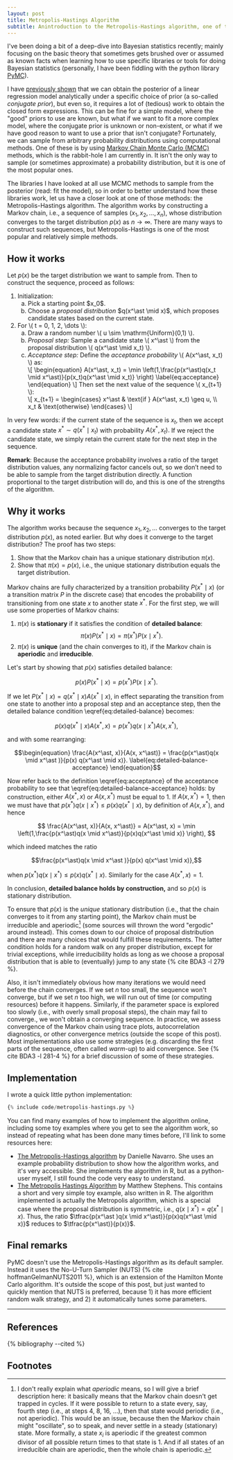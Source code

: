 ```yaml
---
layout: post
title: Metropolis-Hastings Algorithm
subtitle: Anintroduction to the Metropolis-Hastings algorithm, one of the core methods behind Bayesian inference via MCMC. I explore how it works, why it works, and how to implement it — with references for further learning.
---
```


I've been doing a bit of a deep-dive into Bayesian statistics recently; mainly focusing on the basic theory that sometimes gets brushed over or assumed as known facts when learning how to use specific libraries or tools for doing Bayesian statistics (personally, I have been fiddling with the python library [PyMC](https://pymc.org)). 

I have [previously shown]({{site.baseurl}}/blog/bayesian-linear-regression) that we can obtain the posterior of a linear regression model analytically under a specific choice of prior (a so-called *conjugate prior*), but even so, it requires a lot of (tedious) work to obtain the closed form expressions. This can be fine for a simple model, where the "good" priors to use are known, but what if we want to fit a more complex model, where the conjugate prior is unknown or non-existent, or what if we have good reason to want to use a prior that isn't conjugate? Fortunately, we can sample from arbitrary probability distributions using computational methods. One of these is by using [Markov Chain Monte Carlo (MCMC)](https://en.wikipedia.org/wiki/Markov_chain_Monte_Carlo) methods, which is the rabbit-hole I am currently in. It isn't the only way to sample (or sometimes approximate) a probability distribution, but it is one of the most popular ones.

The libraries I have looked at all use MCMC methods to sample from the posterior (read: fit the model), so in order to better understand how these libraries work, let us have a closer look at one of those methods: the Metropolis-Hastings algorithm. The algorithm works by constructing a Markov chain, i.e., a sequence of samples $(x_1, x_2, ..., x_n)$, whose distribution converges to the target distribution $p(x)$ as $n \to \infty$. There are many ways to construct such sequences, but Metropolis-Hastings is one of the most popular and relatively simple methods. 

## How it works
Let $p(x)$ be the target distribution we want to sample from. Then to construct the sequence, proceed as follows:

<!-- 1. Initialization: 
    1. Pick a starting point $x_0$.
    2. Choose a *proposal distribution* $q(x^\ast \mid x)$, which proposes candidate states based on the current state.
2. For $t= 0, 1, 2, ...$:
    1. Draw a random number $u \sim \textrm{Uniform}(0,1)$.
    2. *Proposal step*: Sample a candidate state $x^\ast$ from the proposal distribution $q(x^\ast \mid x_{t})$.
    3. *Acceptance step*: Define the *acceptance probability* $A(x^\ast, x_t)$ as: $$A(x^\ast, x_{t}) = \min \left(1,\frac{p(x^\ast)q(x_{t} \mid x^\ast )}{p(x_{t})q(x^\ast \mid x_{t})} \right).$$
       Then set the next value of the sequence $x_{t+1}$:
       $$
       x_{t+1} = \begin{cases} x^\ast &\text{if } A(x^\ast, x_{t}) \geq u, \\ x_{t} &\text{otherwise.} \end{cases}
       $$ -->

<ol>
  <li>Initialization:
    <ol type="a">
      <li>Pick a starting point $x_0$.</li>
      <li>Choose a <em>proposal distribution</em> $q(x^\ast \mid x)$, which proposes candidate states based on the current state.</li>
    </ol>
  </li>
  <li>For <span>\( t = 0, 1, 2, \dots \)</span>:
    <ol type="a">
      <li>Draw a random number <span>\( u \sim \mathrm{Uniform}(0,1) \)</span>.</li>
      <li><em>Proposal step:</em> Sample a candidate state <span>\( x^\ast \)</span> from the proposal distribution <span>\( q(x^\ast \mid x_t) \)</span>.</li>
      <li><em>Acceptance step:</em> Define the <em>acceptance probability</em> <span>\( A(x^\ast, x_t) \)</span> as:<br>
        <span>
          \[ \begin{equation}
          A(x^\ast, x_t) = \min \left(1,\frac{p(x^\ast)q(x_t \mid x^\ast)}{p(x_t)q(x^\ast \mid x_t)} \right) \label{eq:acceptance}
          \end{equation}
          \]
        </span>
        Then set the next value of the sequence <span>\( x_{t+1} \)</span>:<br>
        <span>
          \[
          x_{t+1} = 
          \begin{cases} 
          x^\ast & \text{if } A(x^\ast, x_t) \geq u, \\
          x_t & \text{otherwise}
          \end{cases}
          \]
        </span>
      </li>
    </ol>
  </li>
</ol>

In very few words: if the current state of the sequence is $x_t$, then we accept a candidate state $x^\ast \sim q(x^\ast \mid x_t)$ with probability $A(x^\ast, x_t).$ If we reject the candidate state, we simply retain the current state for the next step in the sequence.

**Remark**: Because the acceptance probability involves a ratio of the target distribution values, any normalizing factor cancels out, so we don’t need to be able to sample from the target distribution directly. A function proportional to the target distribution will do, and this is one of the strengths of the algorithm.

## Why it works
The algorithm works because the sequence $x_1, x_2, ...$ converges to the target distribution $p(x)$, as noted earlier. But why does it converge to the target distribution? The proof has two steps:

1. Show that the Markov chain has a unique stationary distribution $\pi(x)$.
2. Show that $\pi(x) = p(x)$, i.e., the unique stationary distribution equals the target distribution.

Markov chains are fully characterized by a transition probability $P(x^\ast \mid x)$ (or a transition matrix $P$ in the discrete case) that encodes the probability of transitioning from one state $x$ to another state $x^\ast$. For the first step, we will use some properties of Markov chains:

1. $\pi(x)$ is **stationary** if it satisfies the condition of **detailed balance**: $$\pi(x)P(x^\ast \mid x)=\pi(x^\ast)P(x \mid x^\ast).$$
2. $\pi(x)$ is **unique** (and the chain converges to it), if the Markov chain is **aperiodic** and **irreducible**.

Let's start by showing that $p(x)$ satisfies detailed balance:

$$\begin{equation}
p(x) P(x^\ast \mid x) = p(x^\ast) P(x \mid x^\ast ). \label{eq:detailed-balance}
\end{equation}$$

If we let $P(x^\ast \mid x) = q(x^\ast \mid x)A(x^\ast \mid x)$, in effect separating the transition from one state to another into a proposal step and an acceptance step, then the detailed balance condition \eqref{eq:detailed-balance} becomes:

$$p(x) q(x^\ast \mid x)A(x^\ast, x) = p(x^\ast)q(x \mid x^\ast )A(x, x^\ast ),$$

and with some rearranging:

$$\begin{equation}
\frac{A(x^\ast, x)}{A(x, x^\ast)} = \frac{p(x^\ast)q(x \mid x^\ast )}{p(x) q(x^\ast \mid x)}. \label{eq:detailed-balance-acceptance}
\end{equation}$$

Now refer back to the definition \eqref{eq:acceptance} of the acceptance probability to see that \eqref{eq:detailed-balance-acceptance} holds: by construction, either $A(x^\ast, x)$ or $A(x, x^\ast)$ must be equal to 1. If $A(x, x^\ast) = 1$, then we must have that $p(x^\ast)q(x \mid x^\ast) \leq p(x)q(x^\ast \mid x)$, by definition of $A(x, x^\ast)$, and hence 

$$ \frac{A(x^\ast, x)}{A(x, x^\ast)} = A(x^\ast, x) = \min \left(1,\frac{p(x^\ast)q(x \mid x^\ast)}{p(x)q(x^\ast \mid x)} \right), $$

which indeed matches the ratio

$$\frac{p(x^\ast)q(x \mid x^\ast )}{p(x) q(x^\ast \mid x)},$$

when $p(x^\ast)q(x \mid x^\ast) \leq p(x)q(x^\ast \mid x)$. Similarly for the case $A(x^\ast, x) = 1$. 

In conclusion, **detailed balance holds by construction,** and so $p(x)$ is stationary distribution.

To ensure that $p(x)$ is the *unique* stationary distribution (i.e., that the chain converges to it from any starting point), the Markov chain must be irreducible and aperiodic[^1] (some sources will thrown the word "ergodic" around instead). This comes down to our choice of proposal distribution and there are many choices that would fulfill these requirements. The latter condition holds for a random walk on any proper distribution, except for trivial exceptions, while irreducibility holds as long as we choose a proposal distribution that is able to (eventually) jump to any state {% cite BDA3 -l 279 %}. 

Also, it isn't immediately obvious how many iterations we would need before the chain converges. If we set $n$ too small, the sequence won't converge, but if we set $n$ too high, we will run out of time (or computing resources) before it happens. Similarly, if the parameter space is explored too slowly (i.e., with overly small proposal steps), the chain may fail to converge., we won't obtain a converging sequence. In practice, we assess convergence of the Markov chain using trace plots, autocorrelation diagnostics, or other convergence metrics (outside the scope of this post). Most implementations also use some strategies (e.g. discarding the first parts of the sequence, often called *warm-up*) to aid convergence. See {% cite BDA3 -l 281-4 %} for a brief discussion of some of these strategies.

## Implementation
I wrote a quick little python implementation:
```python
{% include code/metropolis-hastings.py %}
```
You can find many examples of how to implement the algorithm online, including some toy examples where you get to see the algorithm work, so instead of repeating what has been done many times before, I'll link to some resources here:
- [The Metropolis-Hastings algorithm](https://blog.djnavarro.net/posts/2023-04-12_metropolis-hastings/) by Danielle Navarro. She uses an example probability distribution to show how the algorithm works, and it's very accessible. She implements the algorithm in R, but as a python-user myself, I still found the code very easy to understand. 
- [The Metropolis Hastings Algorithm](https://stephens999.github.io/fiveMinuteStats/MH_intro.html) by Matthew Stephens. This contains a short and very simple toy example, also written in R. The algorithm implemented is actually the Metropolis algorithm, which is a special case where the proposal distribution is symmetric, i.e., $q(x \mid x^\ast) = q(x^\ast \mid x)$. Thus, the ratio $\tfrac{p(x^\ast )q(x \mid x^\ast)}{p(x)q(x^\ast \mid x)}$ reduces to $\tfrac{p(x^\ast)}{p(x)}$. 

## Final remarks
PyMC doesn't use the Metropolis-Hastings algorithm as its default sampler. Instead it uses the No-U-Turn Sampler (NUTS) {% cite hoffmanGelmanNUTS2011 %}, which is an extension of the Hamilton Monte Carlo algorithm. It's outside the scope of this post, but just wanted to quickly mention that NUTS is preferred, because 1) it has more efficient random walk strategy, and 2) it automatically tunes some parameters.
___


## References
{% bibliography --cited %}

## Footnotes
[^1]: I don't really explain what *aperiodic* means, so I will give a brief description here: it basically means that the Markov chain doesn't get trapped in cycles. If it were possible to return to a state every, say, fourth step (i.e., at steps 4, 8, 16, ...), then that state would periodic (i.e., not aperiodic). This would be an issue, because then the Markov chain might "oscillate", so to speak, and never settle in a steady (stationary) state. More formally, a state $x_i$ is aperiodic if the greatest common divisor of all possible return times to that state is 1. And if all states of an irreducible chain are aperiodic, then the whole chain is aperiodic.


